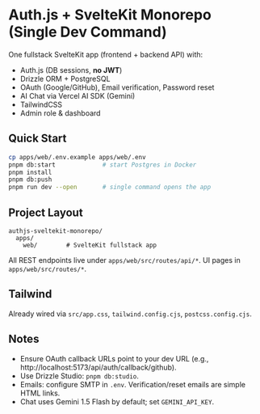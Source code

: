 # Auth.js + SvelteKit Monorepo (Single Dev Command)

One fullstack SvelteKit app (frontend + backend API) with:
- Auth.js (DB sessions, **no JWT**)
- Drizzle ORM + PostgreSQL
- OAuth (Google/GitHub), Email verification, Password reset
- AI Chat via Vercel AI SDK (Gemini)
- TailwindCSS
- Admin role & dashboard

## Quick Start

```bash
cp apps/web/.env.example apps/web/.env
pnpm db:start             # start Postgres in Docker
pnpm install
pnpm db:push
pnpm run dev --open       # single command opens the app
```

## Project Layout
```
authjs-sveltekit-monorepo/
  apps/
    web/        # SvelteKit fullstack app
```

All REST endpoints live under `apps/web/src/routes/api/*`. UI pages in `apps/web/src/routes/*`.

## Tailwind
Already wired via `src/app.css`, `tailwind.config.cjs`, `postcss.config.cjs`.

## Notes
- Ensure OAuth callback URLs point to your dev URL (e.g., http://localhost:5173/api/auth/callback/github).
- Use Drizzle Studio: `pnpm db:studio`.
- Emails: configure SMTP in `.env`. Verification/reset emails are simple HTML links.
- Chat uses Gemini 1.5 Flash by default; set `GEMINI_API_KEY`.
